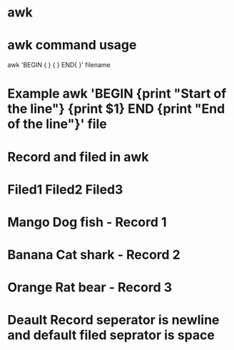 # awk

# awk command usage
awk 'BEGIN { } { } END{ }' filename
# Example awk 'BEGIN {print "Start of the line"} {print $1} END {print "End of the line"}' file 
# Record and filed in awk  


# Filed1  Filed2 Filed3
# Mango   Dog    fish   - Record 1
# Banana  Cat    shark  - Record 2
# Orange  Rat    bear   - Record 3

# Deault Record seperator is newline and default filed seprator is space 
